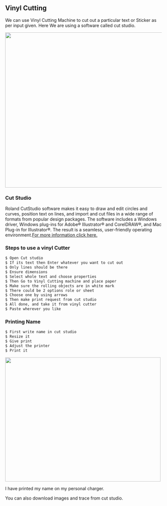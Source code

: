 ## Vinyl Cutting

We can use Vinyl Cutting Machine to cut out a particular text or Sticker as per input given. Here We are using a software called cut studio.

<img src="https://shaheenhyderk.github.io/v8.jpg" width="700" height="500">

### Cut Studio
Roland CutStudio software makes it easy to draw and edit circles and curves, position text on lines, and import and cut files in a wide range of formats from popular design packages. The software includes a Windows driver, Windows plug-ins for Adobe® Illustrator® and CorelDRAW®, and Mac Plug-in for Illustrator®. The result is a seamless, user-friendly operating environment.[For more information click here.](http://www.rolanddg.eu/en/applications/cutstudio)


### Steps to use a vinyl Cutter
```markdown
$ Open Cut studio
$ If its text then Enter whatever you want to cut out
$ Only lines should be there
$ Ensure dimensions
$ Select whole text and choose properties 
$ Then Go to Vinyl Cutting machine and place paper
$ Make sure the rolling objects are in white mark
$ There could be 2 options role or sheet 
$ Choose one by using arrows
$ Then make print request from cut studio
$ All done, and take it from vinyl cutter
$ Paste wherever you like
```

### Printing Name
```markdown
$ First write name in cut studio
$ Resize it
$ Give print
$ Adjust the printer
$ Print it
```
<Img src="https://shaheenhyderk.github.io/IMG_20170817_220427.jpg" width="500" height="400">

I have printed my name on my personal charger.

You can also download images and trace from cut studio.
